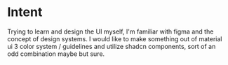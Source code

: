 # Intent

Trying to learn and design the UI myself, I'm familiar with figma and the concept of design systems.
I would like to make something out of material ui 3 color system / guidelines and utilize shadcn components, sort of an odd combination maybe but sure.
